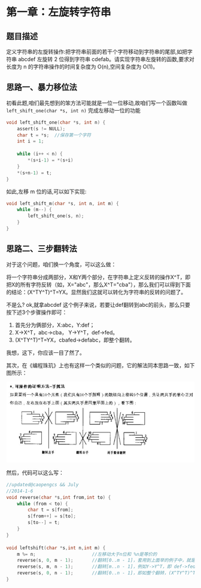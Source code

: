 # 第一章：左旋转字符串

## 题目描述

定义字符串的左旋转操作:把字符串前面的若干个字符移动到字符串的尾部,如把字符串 abcdef 左旋转 2 位得到字符串 cdefab。请实现字符串左旋转的函数,要求对长度为 n 的字符串操作的时间复杂度为 O(n),空间复杂度为 O(1)。


## 思路一、暴力移位法
初看此题,咱们最先想到的笨方法可能就是一位一位移动,故咱们写一个函数叫做 `left_shift_one(char *s, int n)` 完成左移动一位的功能

```c
void left_shift_one(char *s, int n) {
    assert(s != NULL);
    char t = *s;  //保存第一个字符
    int i = 1;

    while (i++ < n) {
        *(s+i-1) = *(s+i)
    }
    *(s+n-1) = t;
}
```
如此,左移 m 位的话,可以如下实现:

```c
void left_shift_m(char *s, int n, int m) {
    while (m--) {
        left_shift_one(s, n);
    }
}
```


## 思路二、三步翻转法

对于这个问题，咱们换一个角度，可以这么做：

将一个字符串分成两部分，X和Y两个部分，在字符串上定义反转的操作X^T，即把X的所有字符反转（如，X="abc"，那么X^T="cba"），那么我们可以得到下面的结论：(X^TY^T)^T=YX。显然我们这就可以转化为字符串的反转的问题了。

不是么? ok,就拿abcdef 这个例子来说，若要让def翻转到abc的前头，那么只要按下述3个步骤操作即可：

1. 首先分为俩部分，X:abc，Y:def；
2. X->X^T，abc->cba， Y->Y^T，def->fed。
3. (X^TY^T)^T=YX，cbafed->defabc，即整个翻转。

我想，这下，你应该一目了然了。

其次，在《编程珠玑》上也有这样一个类似的问题，它的解法同本思路一致，如下图所示：

![](../images/1/3.jpeg?raw=true)

然后，代码可以这么写：
```c
//updated@caopengcs && July
//2014-1-6
void reverse(char *s,int from,int to) {
	while (from < to) {
		char t = s[from];
		s[from++] = s[to];
		s[to--] = t;
	}
}

void leftshift(char *s,int n,int m) {
	m %= n;             		//左移动大于n位和 %n是等价的
	reverse(s, 0, m - 1); 		//翻转[0..m - 1]，套用到上面举的例子中，就是X->X^T，即 abc->cba
	reverse(s, m, n - 1);   	//翻转[m..n - 1]，例如Y->Y^T，即 def->fed
	reverse(s, 0, n - 1);  		//翻转[0..n - 1]，即如整个翻转，(X^TY^T)^T=YX，即 cbafed->defabc。
}
